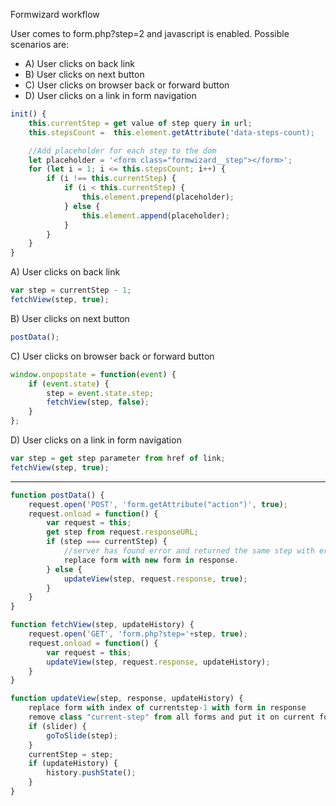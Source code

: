 Formwizard workflow

User comes to form.php?step=2 and javascript is enabled. Possible scenarios are:

* A) User clicks on back link
* B) User clicks on next button
* C) User clicks on browser back or forward button
* D) User clicks on a link in form navigation

```javascript
init() {
	this.currentStep = get value of step query in url;
	this.stepsCount =  this.element.getAttribute('data-steps-count);

	//Add placeholder for each step to the dom
	let placeholder = '<form class="formwizard__step"></form>';
	for (let i = 1; i <= this.stepsCount; i++) {
		if (i !== this.currentStep) {
			if (i < this.currentStep) {
				this.element.prepend(placeholder);
			} else {
				this.element.append(placeholder);
			}
		}
	}
}
```

A) User clicks on back link
```javascript
var step = currentStep - 1;
fetchView(step, true);
```

B) User clicks on next button
```javascript
postData();
```

C) User clicks on browser back or forward button
```javascript
window.onpopstate = function(event) {
	if (event.state) {
		step = event.state.step;
		fetchView(step, false);
	}
};
```

D) User clicks on a link in form navigation
```javascript
var step = get step parameter from href of link;
fetchView(step, true);
```

---------

```javascript
function postData() {
	request.open('POST', 'form.getAttribute("action")', true);
	request.onload = function() {
		var request = this;
		get step from request.responseURL;
		if (step === currentStep) {
			//server has found error and returned the same step with errors in markup
			replace form with new form in response.
		} else {
			updateView(step, request.response, true);
		}
	}
}

function fetchView(step, updateHistory) {
	request.open('GET', 'form.php?step='+step, true);
	request.onload = function() {
		var request = this;
		updateView(step, request.response, updateHistory);
	}
}

function updateView(step, response, updateHistory) {
	replace form with index of currentstep-1 with form in response
	remove class "current-step" from all forms and put it on current form
	if (slider) {
		goToSlide(step);
	}
	currentStep = step;
	if (updateHistory) {
	    history.pushState();
	}
}
```
